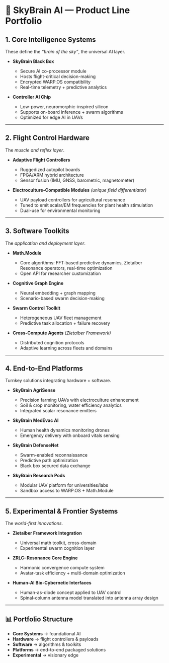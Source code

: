 # 🌌 SkyBrain AI — Product Line Portfolio

## 1. Core Intelligence Systems
These define the *“brain of the sky”*, the universal AI layer.

- **SkyBrain Black Box**
  - Secure AI co-processor module  
  - Hosts flight-critical decision-making  
  - Encrypted WARP.OS compatibility  
  - Real-time telemetry + predictive analytics  

- **Controller AI Chip**
  - Low-power, neuromorphic-inspired silicon  
  - Supports on-board inference + swarm algorithms  
  - Optimized for edge AI in UAVs  

---

## 2. Flight Control Hardware
The *muscle and reflex layer*.

- **Adaptive Flight Controllers**
  - Ruggedized autopilot boards  
  - FPGA/ARM hybrid architecture  
  - Sensor fusion (IMU, GNSS, barometric, magnetometer)  

- **Electroculture-Compatible Modules** *(unique field differentiator)*
  - UAV payload controllers for agricultural resonance  
  - Tuned to emit scalar/EM frequencies for plant health stimulation  
  - Dual-use for environmental monitoring  

---

## 3. Software Toolkits
The *application and deployment layer*.

- **Math.Module**
  - Core algorithms: FFT-based predictive dynamics, Zietaiber Resonance operators, real-time optimization  
  - Open API for researcher customization  

- **Cognitive Graph Engine**
  - Neural embedding + graph mapping  
  - Scenario-based swarm decision-making  

- **Swarm Control Toolkit**
  - Heterogeneous UAV fleet management  
  - Predictive task allocation + failure recovery  

- **Cross-Compute Agents** *(Zietaiber Framework)*
  - Distributed cognition protocols  
  - Adaptive learning across fleets and domains  

---

## 4. End-to-End Platforms
Turnkey solutions integrating hardware + software.

- **SkyBrain AgriSense**
  - Precision farming UAVs with electroculture enhancement  
  - Soil & crop monitoring, water efficiency analytics  
  - Integrated scalar resonance emitters  

- **SkyBrain MedEvac AI**
  - Human health dynamics monitoring drones  
  - Emergency delivery with onboard vitals sensing  

- **SkyBrain DefenseNet**
  - Swarm-enabled reconnaissance  
  - Predictive path optimization  
  - Black box secured data exchange  

- **SkyBrain Research Pods**
  - Modular UAV platform for universities/labs  
  - Sandbox access to WARP.OS + Math.Module  

---

## 5. Experimental & Frontier Systems
The *world-first innovations*.

- **Zietaiber Framework Integration**
  - Universal math toolkit, cross-domain  
  - Experimental swarm cognition layer  

- **ZRLC: Resonance Core Engine**
  - Harmonic convergence compute system  
  - Avatar-task efficiency + multi-domain optimization  

- **Human-AI Bio-Cybernetic Interfaces**
  - Human-as-diode concept applied to UAV control  
  - Spinal-column antenna model translated into antenna array design  

---

## 📊 Portfolio Structure
- **Core Systems** → foundational AI  
- **Hardware** → flight controllers & payloads  
- **Software** → algorithms & toolkits  
- **Platforms** → end-to-end packaged solutions  
- **Experimental** → visionary edge  

